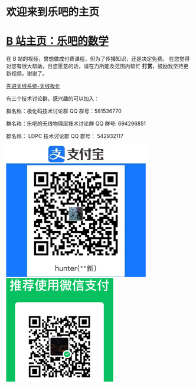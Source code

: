 # 欢迎来到乐吧的主页
# [B 站主页：乐吧的数学](https://space.bilibili.com/440505187)



在 B 站的视频，曾想做成付费课程，但为了传播知识，还是决定免费。
在您觉得对您有很大帮助，且您愿意的话，请在力所能及范围内帮忙 **打赏**，鼓励我坚持更新视频，谢谢了。

[先进天线系统-天线极化](/AAA.html) 





有三个技术讨论群，感兴趣的可以加入：



群名称：极化码技术讨论群
QQ 群号：581536770

群名称：乐吧的无线物理层技术讨论群
QQ 群号: 694296851

群名称： LDPC 技术讨论群
QQ 群号： 542932117



![Zhi_Fu_Bao](./\Zhi_Fu_Bao.jpg)![WeiXin](./WeiXin.png)